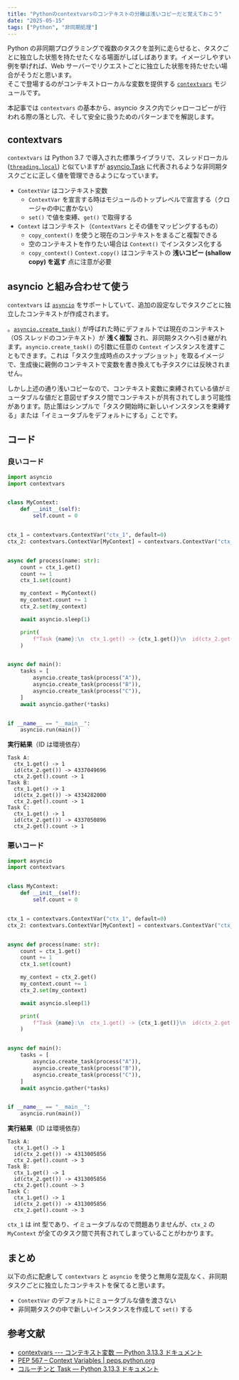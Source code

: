 ```yaml
---
title: "Pythonのcontextvarsのコンテキストの分離は浅いコピーだと覚えておこう"
date: "2025-05-15"
tags: ["Python", "非同期処理"]
---
```


Python の非同期プログラミングで複数のタスクを並列に走らせると、タスクごとに独立した状態を持たせたくなる場面がしばしばあります。イメージしやすい例を挙げれば、Web サーバーでリクエストごとに独立した状態を持たせたい場合がそうだと思います。  
そこで登場するのがコンテキストローカルな変数を提供する [`contextvars`](https://docs.python.org/ja/3.13/library/contextvars.html) モジュールです。

本記事では `contextvars` の基本から、asyncio タスク内でシャローコピーが行われる際の落とし穴、そして安全に扱うためのパターンまでを解説します。

## contextvars

`contextvars` は Python 3.7 で導入された標準ライブラリで、スレッドローカル ([`threading.local`](https://docs.python.org/ja/3.13/library/threading.html#threading.local)) と似ていますが [asyncio.Task](https://docs.python.org/3/library/asyncio-task.html#asyncio.Task) に代表されるような非同期タスクごとに正しく値を管理できるようになっています。

* `ContextVar` はコンテキスト変数
  * `ContextVar` を宣言する時はモジュールのトップレベルで宣言する（クロージャの中に書かない）
  * `set()` で値を束縛、`get()` で取得する
* `Context` はコンテキスト（`ContextVars` とその値をマッピングするもの）
  * `copy_context()` を使うと現在のコンテキストをまるごと複製できる
  * 空のコンテキストを作りたい場合は `Context()` でインスタンス化する
  * `copy_context()` `Context.copy()` はコンテキストの **浅いコピー (shallow copy) を返す** 点に注意が必要

## asyncio と組み合わせて使う

`contextvars` は [`asyncio`](https://docs.python.org/ja/3.13/library/asyncio.html#module-asyncio) をサポートしていて、追加の設定なしでタスクごとに独立したコンテキストが作成されます。

。[`asyncio.create_task()`](https://docs.python.org/ja/3.13/library/asyncio-task.html#asyncio.create_task) が呼ばれた時にデフォルトでは現在のコンテキスト（OS スレッドのコンテキスト）が **浅く複製** され、非同期タスクへ引き継がれます。`asyncio.create_task()` の引数に任意の `Context` インスタンスを渡すこともできます。これは「タスク生成時点のスナップショット」を取るイメージで、生成後に親側のコンテキストで変数を書き換えても子タスクには反映されません。

しかし上述の通り浅いコピーなので、コンテキスト変数に束縛されている値がミュータブルな値だと意図せずタスク間でコンテキストが共有されてしまう可能性があります。防止策はシンプルで「タスク開始時に新しいインスタンスを束縛する」または「イミュータブルをデフォルトにする」ことです。

## コード

### 良いコード

```python
import asyncio
import contextvars


class MyContext:
    def __init__(self):
        self.count = 0


ctx_1 = contextvars.ContextVar("ctx_1", default=0)
ctx_2: contextvars.ContextVar[MyContext] = contextvars.ContextVar("ctx_2")


async def process(name: str):
    count = ctx_1.get()
    count += 1
    ctx_1.set(count)

    my_context = MyContext()
    my_context.count += 1
    ctx_2.set(my_context)

    await asyncio.sleep(1)

    print(
        f"Task {name}:\n  ctx_1.get() -> {ctx_1.get()}\n  id(ctx_2.get()) -> {id(ctx_2.get())}\n  ctx_2.get().count -> {ctx_2.get().count} "
    )


async def main():
    tasks = [
        asyncio.create_task(process("A")),
        asyncio.create_task(process("B")),
        asyncio.create_task(process("C")),
    ]
    await asyncio.gather(*tasks)


if __name__ == "__main__":
    asyncio.run(main())
```

**実行結果**（ID は環境依存）

```
Task A:
  ctx_1.get() -> 1
  id(ctx_2.get()) -> 4337049696
  ctx_2.get().count -> 1 
Task B:
  ctx_1.get() -> 1
  id(ctx_2.get()) -> 4334282000
  ctx_2.get().count -> 1 
Task C:
  ctx_1.get() -> 1
  id(ctx_2.get()) -> 4337050896
  ctx_2.get().count -> 1
```

### 悪いコード

```python
import asyncio
import contextvars


class MyContext:
    def __init__(self):
        self.count = 0


ctx_1 = contextvars.ContextVar("ctx_1", default=0)
ctx_2: contextvars.ContextVar[MyContext] = contextvars.ContextVar("ctx_2", default=MyContext())


async def process(name: str):
    count = ctx_1.get()
    count += 1
    ctx_1.set(count)

    my_context = ctx_2.get()
    my_context.count += 1
    ctx_2.set(my_context)

    await asyncio.sleep(1)

    print(
        f"Task {name}:\n  ctx_1.get() -> {ctx_1.get()}\n  id(ctx_2.get()) -> {id(ctx_2.get())}\n  ctx_2.get().count -> {ctx_2.get().count} "
    )


async def main():
    tasks = [
        asyncio.create_task(process("A")),
        asyncio.create_task(process("B")),
        asyncio.create_task(process("C")),
    ]
    await asyncio.gather(*tasks)


if __name__ == "__main__":
    asyncio.run(main())
```

**実行結果**（ID は環境依存）

```
Task A:
  ctx_1.get() -> 1
  id(ctx_2.get()) -> 4313005856
  ctx_2.get().count -> 3 
Task B:
  ctx_1.get() -> 1
  id(ctx_2.get()) -> 4313005856
  ctx_2.get().count -> 3 
Task C:
  ctx_1.get() -> 1
  id(ctx_2.get()) -> 4313005856
  ctx_2.get().count -> 3
```

`ctx_1` は int 型であり、イミュータブルなので問題ありませんが、`ctx_2` の `MyContext` が全てのタスク間で共有されてしまっていることがわかります。

## まとめ

以下の点に配慮して `contextvars` と `asyncio` を使うと無用な混乱なく、非同期タスクごとに独立したコンテキストを保てると思います。

* `ContextVar` のデフォルトにミュータブルな値を渡さない
* 非同期タスクの中で新しいインスタンスを作成して `set()` する

## 参考文献

* [contextvars --- コンテキスト変数 — Python 3.13.3 ドキュメント](https://docs.python.org/ja/3.13/library/contextvars.html)
* [PEP 567 – Context Variables | peps.python.org](https://peps.python.org/pep-0567/)
* [コルーチンと Task — Python 3.13.3 ドキュメント](https://docs.python.org/ja/3.13/library/asyncio-task.html)
